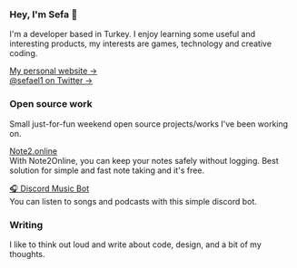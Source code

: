 ### Hey, I'm Sefa 👋

I'm a developer based in Turkey. I enjoy learning some useful and interesting products, my interests are games, technology and creative coding.

[My personal website &rarr;](https://elbir.me)<br />
[@sefael1 on Twitter &rarr;](https://twitter.com/sefael1)


### Open source work

Small just-for-fun weekend open source projects/works I've been working on.

[Note2.online](https://note2.online)<br />
With Note2Online, you can keep your notes safely without logging. Best solution for simple and fast note taking and it's free.

[🎧 Discord Music Bot](https://github.com/sefaelbir/Discord-Music-Bot)<br />
You can listen to songs and podcasts with this simple discord bot.


### Writing

I like to think out loud and write about code, design, and a bit of my thoughts.
